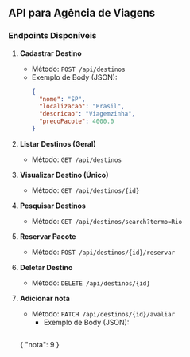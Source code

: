 ## API para Agência de Viagens

### Endpoints Disponíveis
1. **Cadastrar Destino**
   - Método: `POST /api/destinos`
   - Exemplo de Body (JSON):
     ```json
     {
       "nome": "SP",
       "localizacao": "Brasil",
       "descricao": "Viagemzinha",
       "precoPacote": 4000.0
     }
     ```

2. **Listar Destinos (Geral)**
   - Método: `GET /api/destinos`

3. **Visualizar Destino (Único)**
   - Método: `GET /api/destinos/{id}`

4. **Pesquisar Destinos**
   - Método: `GET /api/destinos/search?termo=Rio`

5. **Reservar Pacote**
   - Método: `POST /api/destinos/{id}/reservar`

6. **Deletar Destino**
   - Método: `DELETE /api/destinos/{id}`

7. **Adicionar nota**
   - Método:  `PATCH /api/destinos/{id}/avaliar`
      - Exemplo de Body (JSON):
     ```json
   {
      "nota": 9
   }
     ```